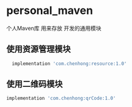 # personal_maven
个人Maven库 用来存放 开发的通用模块

## 使用资源管理模块

```groovy
  implementation 'com.chenhong:resource:1.0'
```

## 使用二维码模块

```groovy
implementation 'com.chenhong:qrCode:1.0'
```
